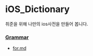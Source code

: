 # iOS_Dictionary
취준을 위해 나만의 ios사전을 만들어 봅니다.

### [Grammar](https://github.com/theBettor/iOS_Dictionary/tree/main/Grammar)
* [for.md](https://github.com/theBettor/iOS_Dictionary/blob/main/Grammar/for.md)
